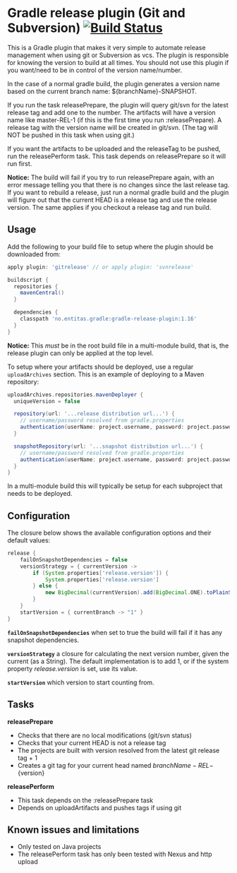 # Gradle release plugin (Git and Subversion) [![Build Status](https://secure.travis-ci.org/stianh/gradle-release-plugin.png?branch=develop)](http://travis-ci.org/stianh/gradle-release-plugin)

This is a Gradle plugin that makes it very simple to automate release management when using
git or Subversion as vcs. The plugin is responsible for knowing the version to build at all
times. You should not use this plugin if you want/need to be in control of the version
name/number.

In the case of a normal gradle build, the plugin generates a version name based on the
current branch name: ${branchName}-SNAPSHOT.

If you run the task releasePrepare, the plugin will query git/svn for the latest release tag
and add one to the number. The artifacts will have a version name like master-REL-1 (if this
is the first time you run :releasePrepare). A release tag with the version name will be
created in git/svn. (The tag will NOT be pushed in this task when using git.)

If you want the artifacts to be uploaded and the releaseTag to be pushed, run the
releasePerform task. This task depends on releasePrepare so it will run first.

**Notice:** The build will fail if you try to run releasePrepare again, with an error message
telling you that there is no changes since the last release tag. If you want to rebuild a
release, just run a normal gradle build and the plugin will figure out that the current HEAD
is a release tag and use the release version. The same applies if you checkout a release tag
and run build.

## Usage

Add the following to your build file to setup where the plugin should be downloaded from:

```groovy
apply plugin: 'gitrelease' // or apply plugin: 'svnrelease'

buildscript {
  repositories {
    mavenCentral()
  }

  dependencies {
    classpath 'no.entitas.gradle:gradle-release-plugin:1.16'
  }
}
```

**Notice:** This *must* be in the root build file in a multi-module build, that is,
the release plugin can only be applied at the top level.

To setup where your artifacts should be deployed, use a regular `uploadArchives` section.
This is an example of deploying to a Maven repository:

```groovy
uploadArchives.repositories.mavenDeployer {
  uniqueVersion = false

  repository(url: '...release distribution url...') {
    // username/password resolved from gradle.properties
    authentication(userName: project.username, password: project.password)
  }

  snapshotRepository(url: '...snapshot distribution url...') {
    // username/password resolved from gradle.properties
    authentication(userName: project.username, password: project.password)
  }
}
```

In a multi-module build this will typically be setup for each subproject that needs to be
deployed.

## Configuration

The closure below shows the available configuration options and their default values:

```groovy
release {
    failOnSnapshotDependencies = false
    versionStrategy = { currentVersion ->
        if (System.properties['release.version']) {
            System.properties['release.version']
        } else {
            new BigDecimal(currentVersion).add(BigDecimal.ONE).toPlainString()
        }
    }
    startVersion = { currentBranch -> "1" }
}
```

**`failOnSnapshotDependencies`** when set to true the build will fail if it has any snapshot dependencies.

**`versionStrategy`** a closure for calculating the next version number, given the current (as a String).
The default implementation is to add 1, or if the system property *release.version* is set, use its value.

**`startVersion`** which version to start counting from.


## Tasks

**releasePrepare**  
* Checks that there are no local modifications (git/svn status)
* Checks that your current HEAD is not a release tag
* The projects are built with version resolved from the latest git release tag + 1
* Creates a git tag for your current head named ${branchName}-REL-${version}  

**releasePerform**  
* This task depends on the :releasePrepare task
* Depends on uploadArtifacts and pushes tags if using git


## Known issues and limitations

* Only tested on Java projects
* The releasePerform task has only been tested with Nexus and http upload